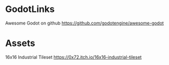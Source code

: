# GodotLinks

Awesome Godot on github
https://github.com/godotengine/awesome-godot

# Assets

16x16 Industrial Tileset
https://0x72.itch.io/16x16-industrial-tileset
